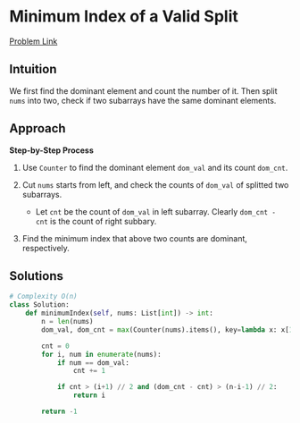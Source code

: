 **Minimum Index of a Valid Split**
=
[Problem Link](https://leetcode.com/problems/minimum-index-of-a-valid-split/description)

## Intuition
We first find the dominant element and count the number of it. Then split `nums` into two, check if two subarrays 
have the same dominant elements.

## Approach
**Step-by-Step Process**

1. Use `Counter` to find the dominant element `dom_val` and its count `dom_cnt`.

2. Cut `nums` starts from left, and check the counts of `dom_val` of splitted two subarrays.
    - Let `cnt` be the count of `dom_val` in left subarray. Clearly `dom_cnt - cnt` is the count of right subbary. 

3. Find the minimum index that above two counts are dominant, respectively.

## Solutions
```python
# Complexity O(n)
class Solution:
    def minimumIndex(self, nums: List[int]) -> int:
        n = len(nums)
        dom_val, dom_cnt = max(Counter(nums).items(), key=lambda x: x[1])

        cnt = 0
        for i, num in enumerate(nums):
            if num == dom_val:
                cnt += 1

            if cnt > (i+1) // 2 and (dom_cnt - cnt) > (n-i-1) // 2:
                return i

        return -1
```
